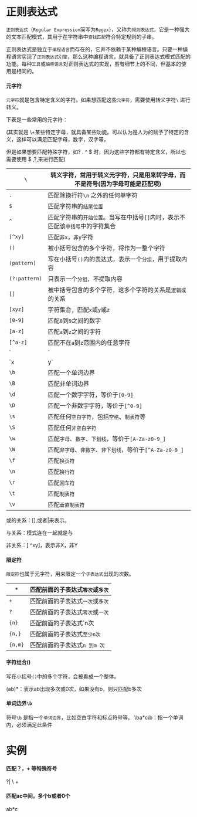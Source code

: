 # 正则表达式

`正则表达式`（`Regular Expression`简写为`Regex`），又称为`规则表达式`，它是一种强大的文本匹配模式，其用于在字符串中`查找匹配`符合特定规则的子串。

正则表达式是独立于`编程语言`而存在的，它并不依赖于某种编程语言。只要一种编程语言实现了`正则表达式引擎`，那么这种编程语言，就具备了正则表达式模式匹配的功能。每种`工具`或`编程语言`对正则表达式的实现，虽有细节上的不同，但基本的使用是相同的。



#### 元字符

`元字符`就是包含特定含义的字符。如果想匹配这些`元字符`，需要使用转义字符`\` 进行转义。

下表是一些常用的元字符：

(其实就是 \\+某些特定字母，就具备某些功能。可以认为是人为的赋予了特定的含义，这样可以满足匹配字母，数字，汉字等，

但是如果想要匹配特殊字符，如? .  ^ $ 时，因为这些字符都有特定含义，所以也需要使用 \$ ,\?,来进行匹配)

| `\`           | 转义字符，常用于转义元字符，只是用来转字母，而不是符号(因为字母可能是匹配项) |
| ------------- | ------------------------------------------------------------ |
| `.`           | 匹配除换行符`\n` 之外的任何单字符                            |
| `$`           | 匹配字符串的`结尾位置`                                       |
| `^`           | 匹配字符串的`开始位置`。当写在中括号`[]`内时，表示不匹配该`中括号`中的字符集合 |
| `[^xy]`       | 匹配`非x`，`非y`字符                                         |
| `()`          | 被小括号包含的多个字符，将作为一整个字符                     |
| `(pattern)`   | 写在小括号`()`内的表达式，表示一个`分组`，用于提取内容       |
| `(?:pattern)` | 只表示一个`分组`，不提取内容                                 |
| `[]`          | 被中括号包含的多个字符，这多个字符的关系是`逻辑或`的关系     |
| `[xyz]`       | 字符集合，匹配`x`或`y`或`z`                                  |
| `[0-9]`       | 匹配`0`到`9`之间的数字                                       |
| `[a-z]`       | 匹配`a`到`z`之间的字符                                       |
| `[^a-z]`      | 匹配不在`a`到`z`范围内的任意字符                             |
| `|`           | 写在两个字符之间，代表`逻辑或`的关系                         |
| `x|y`         | 匹配`x` 或 `y`                                               |
| `\b`          | 匹配一个单词边界                                             |
| `\B`          | 匹配非单词边界                                               |
| `\d`          | 匹配一个数字字符，等价于`[0-9]`                              |
| `\D`          | 匹配一个非数字字符，等价于`[^0-9]`                           |
| `\s`          | 匹配任何`空白字符`，包括`空格`、`制表符`等                   |
| `\S`          | 匹配任何`非空白字符`                                         |
| `\w`          | 匹配`字母`、`数字`、`下划线`，等价于`[A-Za-z0-9_]`           |
| `\W`          | 匹配`非字母`、`非数字`、`非下划线`，等价于`[^A-Za-z0-9_]`    |
| `\f`          | 匹配`换页符`                                                 |
| `\n`          | 匹配`换行符`                                                 |
| `\r`          | 匹配`回车符`                                                 |
| `\t`          | 匹配`制表符`                                                 |
| `\v`          | 匹配`垂直制表符`                                             |

或的关系：[],或者|来表示。

与关系：模式连在一起就是与

非关系：[ ^xy]，表示非X，非Y

#### 限定符

`限定符`也属于元字符，用来限定一个`子表达式`出现的次数。

| `*`     | 匹配前面的子表达式`零次`或`多次` |
| ------- | -------------------------------- |
| `+`     | 匹配前面的子表达式`一次`或`多次` |
| `?`     | 匹配前面的子表达式`零次`或`一次` |
| `{n}`   | 匹配前面的子表达式`n次           |
| `{n,}`  | 匹配前面的子表达式`至少n次`      |
| `{n,m}` | 匹配前面的子表达式`n 到m 次`     |

#### 字符组合()

写在小括号`()`中的多个字符，会被看成一个整体。

(ab)*：表示ab出现多次或0次，如果没有b，则只匹配b多次

#### 单词边界`\b`

符号`\b` 是指一个`单词边界`，比如空白字符和标点符号等。
\ba*c\b：指一个单词内，必须满足此条件

# 实例

#### 匹配？，+ 等特殊符号

\?| \ +

#### 匹配ac中间，多个b或者0个

ab*c





